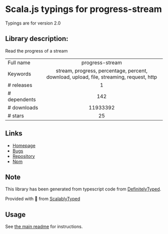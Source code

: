 
# Scala.js typings for progress-stream

Typings are for version 2.0

## Library description:
Read the progress of a stream

|                    |                 |
| ------------------ | :-------------: |
| Full name          | progress-stream |
| Keywords           | stream, progress, percentage, percent, download, upload, file, streaming, request, http |
| # releases         | 1 |
| # dependents       | 142 |
| # downloads        | 11933392 |
| # stars            | 25 |

## Links
- [Homepage](https://github.com/freeall/progress-stream#readme)
- [Bugs](https://github.com/freeall/progress-stream/issues)
- [Repository](https://github.com/freeall/progress-stream)
- [Npm](https://www.npmjs.com/package/progress-stream)
    


## Note
This library has been generated from typescript code from [DefinitelyTyped](https://definitelytyped.org).

Provided with :purple_heart: from [ScalablyTyped](https://github.com/oyvindberg/ScalablyTyped)

## Usage
See [the main readme](../../readme.md) for instructions.



